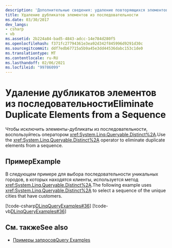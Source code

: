 ```yaml
---
description: 'Дополнительные сведения: удаление повторяющихся элементов из последовательности'
title: Удаление дубликатов элементов из последовательности
ms.date: 03/30/2017
dev_langs:
- csharp
- vb
ms.assetid: 2b224a84-bad5-4843-adcc-14e784d280f5
ms.openlocfilehash: f371fc27794361e3ea92d342f845996d9291d30c
ms.sourcegitcommit: ddf7edb67715a5b9a45e3dd44536dabc153c1de0
ms.translationtype: MT
ms.contentlocale: ru-RU
ms.lasthandoff: 02/06/2021
ms.locfileid: "99786099"
---
```

# <a name="eliminate-duplicate-elements-from-a-sequence"></a><span data-ttu-id="8c544-103">Удаление дубликатов элементов из последовательности</span><span class="sxs-lookup"><span data-stu-id="8c544-103">Eliminate Duplicate Elements from a Sequence</span></span>

<span data-ttu-id="8c544-104">Чтобы исключить элементы-дубликаты из последовательности, воспользуйтесь оператором <xref:System.Linq.Queryable.Distinct%2A>.</span><span class="sxs-lookup"><span data-stu-id="8c544-104">Use the <xref:System.Linq.Queryable.Distinct%2A> operator to eliminate duplicate elements from a sequence.</span></span>  
  
## <a name="example"></a><span data-ttu-id="8c544-105">Пример</span><span class="sxs-lookup"><span data-stu-id="8c544-105">Example</span></span>  

 <span data-ttu-id="8c544-106">В следующем примере для выбора последовательности уникальных городов, в которых находятся клиенты, используется метод <xref:System.Linq.Queryable.Distinct%2A>.</span><span class="sxs-lookup"><span data-stu-id="8c544-106">The following example uses <xref:System.Linq.Queryable.Distinct%2A> to select a sequence of the unique cities that have customers.</span></span>  
  
 [!code-csharp[DLinqQueryExamples#36](../../../../../../samples/snippets/csharp/VS_Snippets_Data/DLinqQueryExamples/cs/Program.cs#36)]
 [!code-vb[DLinqQueryExamples#36](../../../../../../samples/snippets/visualbasic/VS_Snippets_Data/DLinqQueryExamples/vb/Module1.vb#36)]  
  
## <a name="see-also"></a><span data-ttu-id="8c544-107">См. также</span><span class="sxs-lookup"><span data-stu-id="8c544-107">See also</span></span>

- [<span data-ttu-id="8c544-108">Примеры запросов</span><span class="sxs-lookup"><span data-stu-id="8c544-108">Query Examples</span></span>](query-examples.md)
